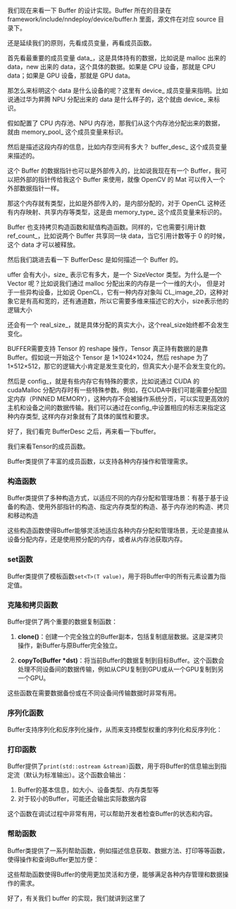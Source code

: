 
我们现在来看一下 Buffer 的设计实现。Buffer 所在的目录在 framework/include/nndeploy/device/buffer.h 里面，源文件在对应 source 目录下。

还是延续我们的原则，先看成员变量，再看成员函数。

首先看最重要的成员变量 data_，这是具体持有的数据，比如说是 malloc 出来的 data，new 出来的 data，这个具体的数据。如果是 CPU 设备，那就是 CPU data；如果是 GPU 设备，那就是 GPU data。

那怎么来标明这个 data 是什么设备的呢？这里有 device_ 成员变量来指明。比如说通过华为昇腾 NPU 分配出来的 data 是什么样子的，这个就由 device_ 来标识。

假如配置了 CPU 内存池、NPU 内存池，那我们从这个内存池分配出来的数据，就由 memory_pool_ 这个成员变量来标识。

然后是描述这段内存的信息，比如内存空间有多大？ buffer_desc_ 这个成员变量来描述的。

这个 Buffer 的数据指针也可以是外部传入的，比如说我现在有一个 Buffer，我可以把外部的指针传给我这个 Buffer 来使用，就像 OpenCV 的 Mat 可以传入一个外部数据指针一样。

那这个内存就有类型，比如是外部传入的，是内部分配的，对于 OpenCL 这种还有内存映射、共享内存等类型，这是由 memory_type_ 这个成员变量来标识的。

Buffer 也支持拷贝构造函数和赋值构造函数。同样的，它也需要引用计数 ref_count_，比如说两个 Buffer 共享同一块 data，当它引用计数等于 0 的时候，这个 data 才可以被释放。

然后我们跳进去看一下 BufferDesc 是如何描述一个 Buffer 的。

uffer 会有大小，size_ 表示它有多大，是一个 SizeVector 类型。为什么是一个 Vector 呢？比如说我们通过 malloc 分配出来的内存是一个一维的大小，
但是对于一些异构设备，比如说 OpenCL，它有一种内存对象叫 CL_image_2D，这种对象它是有高和宽的，还有通道数，所以它需要多维来描述它的大小，size表示他的逻辑大小

还会有一个 real_size_，就是具体分配的真实大小，这个real_size始终都不会发生变化。

BUFFER需要支持 Tensor 的 reshape 操作，Tensor 真正持有数据的是靠 Buffer。假如说一开始这个 Tensor 是 1×1024×1024，然后 reshape 为了 1×512×512，那它的逻辑大小肯定是发生变化的，但真实大小是不会发生变化的。

然后是 config_，就是有些内存它有特殊的要求，比如说通过 CUDA 的 cudaMalloc 分配内存时有一些特殊参数。例如，在CUDA中我们可能需要分配固定内存（PINNED MEMORY），这种内存不会被操作系统分页，可以实现更高效的主机和设备之间的数据传输。我们可以通过在config_中设置相应的标志来指定这种内存类型, 这样内存对象就有了具体的属性和要求。

好了，我们看完 BufferDesc 之后，再来看一下buffer。

<!-- 首先 Buffer 可以传入一个大小来构造，因为 Tensor 会经常用到 Buffer，所以 BufferDesc 是一个常用的数据结构。Buffer 类有一大堆方便的构造函数，包括拷贝构造函数。

我们还提供了一些帮助函数，比如返回大小（getSize），返回整个 size vector（getSizeVector），返回真实的大小（getRealSize），然后判断内存属性是否相同（isSameMemoryType），判断维度是否相同（isSameDims），判断是否为空（empty）等等。

有时候我们需要比较两个 Buffer 的内存大小，所以有一些比较函数。在开发过程中，我们可能需要调试 Buffer，因为它存放着实际数据，在编写算子或前后处理过程中需要查看 Buffer 内容，所以我们提供了打印函数（print）。

当 Tensor reshape 之后，对应的 Buffer size 也要发生变化，所以我们有 resize 函数，可以仅仅修改逻辑大小而不改变真实大小。 -->

我们来看Tensor的成员函数。

Buffer类提供了丰富的成员函数，以支持各种内存操作和管理需求。

### 构造函数

Buffer类提供了多种构造方式，以适应不同的内存分配和管理场景：有基于基于设备的构造、使用外部指针的构造、指定内存类型的构造、基于内存池的构造、拷贝和移动构造

<!-- 1. **基于设备的构造**：
   - `Buffer(Device *device, size_t size)`：从指定设备分配指定大小的内存
   - `Buffer(Device *device, const BufferDesc &desc)`：根据BufferDesc描述从设备分配内存

2. **使用外部指针的构造**：
   - `Buffer(Device *device, size_t size, void *ptr)`：使用外部提供的指针，关联到指定设备
   - `Buffer(Device *device, const BufferDesc &desc, void *ptr)`：使用外部指针，并按BufferDesc描述关联到设备

3. **指定内存类型的构造**：
   - `Buffer(Device *device, size_t size, void *ptr, base::MemoryType memory_type)`：使用外部指针，并指定内存类型
   - `Buffer(Device *device, const BufferDesc &desc, void *ptr, base::MemoryType memory_type)`：使用外部指针，按BufferDesc描述并指定内存类型

4. **基于内存池的构造**：
   - `Buffer(MemoryPool *memory_pool, size_t size)`：从内存池分配指定大小的内存
   - `Buffer(MemoryPool *memory_pool, const BufferDesc &desc)`：根据BufferDesc从内存池分配内存

5. **拷贝和移动构造**：
   - 拷贝构造函数`Buffer(const Buffer &buffer)`：创建一个Buffer的浅拷贝，共享底层数据
   - 赋值操作符`Buffer &operator=(const Buffer &buffer)`：赋值操作，实现浅拷贝
   - 移动构造函数`Buffer(Buffer &&buffer) noexcept`：移动构造，转移资源所有权
   - 移动赋值操作符`Buffer &operator=(Buffer &&buffer) noexcept`：移动赋值，转移资源所有权 -->

这些构造函数使得Buffer能够灵活地适应各种内存分配和管理场景，无论是直接从设备分配内存，还是使用预分配的内存，或者从内存池获取内存。

### set函数

Buffer类提供了模板函数`set<T>(T value)`，用于将Buffer中的所有元素设置为指定值。

<!-- 这个函数的实现考虑了不同设备类型的特性： -->

<!-- 1. 首先检查Buffer是否为空，如果为空则返回错误
2. 对于主机设备（如CPU），直接操作内存
3. 对于非主机设备（如GPU），先在主机上分配临时内存，设置值后再上传到设备内存
4. 根据元素类型T和Buffer大小计算元素数量，然后设置每个元素的值
5. 对于非主机设备，完成操作后释放临时内存

这个函数在初始化Buffer内容时非常有用，例如将权重初始化为零或特定值。 -->

### 克隆和拷贝函数

Buffer提供了两个重要的数据复制函数：

1. **clone()**：创建一个完全独立的Buffer副本，包括复制底层数据。这是深拷贝操作，新Buffer与原Buffer完全独立。

2. **copyTo(Buffer *dst)**：将当前Buffer的数据复制到目标Buffer。这个函数会处理不同设备间的数据传输，例如从CPU复制到GPU或从一个GPU复制到另一个GPU。

这些函数在需要数据备份或在不同设备间传输数据时非常有用。

### 序列化函数

Buffer支持序列化和反序列化操作，从而来支持模型权重的序列化和反序列化：

<!-- 1. **serialize(std::ostream &stream)**：将Buffer的内容序列化到输出流。这个函数会保存Buffer的描述信息和实际数据。

2. **deserialize(std::istream &stream)**：从输入流反序列化数据到Buffer。这个函数会根据流中的信息重建Buffer。

3. **serializeToSafetensors**：当启用SAFETENSORS_CPP支持时，Buffer可以序列化为safetensors格式，这是一种更安全、更高效的张量存储格式。

这些序列化功能使得Buffer能够方便地保存到文件或从文件加载，支持模型的持久化存储和分发。 -->

### 打印函数

Buffer提供了`print(std::ostream &stream)`函数，用于将Buffer的信息输出到指定流（默认为标准输出）。这个函数会输出：

1. Buffer的基本信息，如大小、设备类型、内存类型等
2. 对于较小的Buffer，可能还会输出实际数据内容

这个函数在调试过程中非常有用，可以帮助开发者检查Buffer的状态和内容。

### 帮助函数

Buffer类提供了一系列帮助函数，例如描述信息获取、数据方法、打印等等函数， 使得操作和查询Buffer更加方便：

<!-- 1. **内存管理函数**：
   - `justModify(const size_t &size)`：仅修改逻辑大小，不改变实际分配的内存
   - `justModify(const base::SizeVector &size)`：使用向量指定新的逻辑大小
   - `justModify(const BufferDesc &desc)`：使用新的BufferDesc更新Buffer描述

2. **状态查询函数**：
   - `empty()`：检查Buffer是否为空
   - `getDeviceType()`：获取设备类型
   - `getDevice()`：获取关联的设备
   - `getMemoryPool()`：获取关联的内存池
   - `isMemoryPool()`：检查是否使用内存池

3. **描述信息获取**：
   - `getDesc()`：获取BufferDesc
   - `getSize()`：获取逻辑大小
   - `getSizeVector()`：获取逻辑大小向量
   - `getRealSize()`：获取实际分配的大小
   - `getRealSizeVector()`：获取实际大小向量
   - `getConfig()`：获取配置信息

4. **数据访问**：
   - `getData()`：获取数据指针
   - `getMemoryType()`：获取内存类型

5. **引用计数管理**：
   - `addRef()`：增加引用计数
   - `subRef()`：减少引用计数 -->

这些帮助函数使得Buffer的使用更加灵活和方便，能够满足各种内存管理和数据操作的需求。

好了，有关我们 buffer 的实现，我们就讲到这里了
